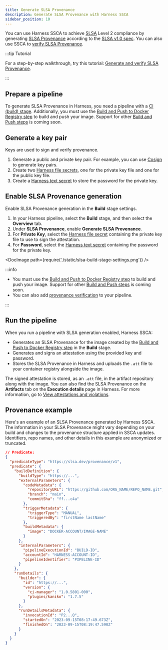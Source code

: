 ```yaml
---
title: Generate SLSA Provenance
description: Generate SLSA Provenance with Harness SSCA
sidebar_position: 10
---
```


You can use Harness SSCA to achieve [SLSA](https://slsa.dev/) Level 2 compliance by generating [SLSA Provenance](https://slsa.dev/spec/v1.0/provenance) according to the [SLSA v1.0 spec](https://slsa.dev/). You can also use SSCA to [verify SLSA Provenance](./verify-slsa.md).

:::tip Tutorial

For a step-by-step walkthrough, try this tutorial: [Generate and verify SLSA Provenance](/tutorials/secure-supply-chain/generate-slsa).

:::

## Prepare a pipeline

To generate SLSA Provenance in Harness, you need a pipeline with a [CI (build) stage](/docs/continuous-integration/use-ci/prep-ci-pipeline-components). Additionally, you must use the [Build and Push to Docker Registry step](/docs/continuous-integration/use-ci/build-and-upload-artifacts/build-and-push-to-docker-hub-step-settings.md) to build and push your image. Support for other [Build and Push steps](/docs/continuous-integration/use-ci/build-and-upload-artifacts/build-and-upload-an-artifact.md) is coming soon.

## Generate a key pair

Keys are used to sign and verify provenance.

1. Generate a public and private key pair. For example, you can use [Cosign](https://docs.sigstore.dev/key_management/signing_with_self-managed_keys/) to generate key pairs.
2. Create two [Harness file secrets](/docs/platform/secrets/add-file-secrets), one for the private key file and one for the public key file.
3. Create a [Harness text secret](/docs/platform/secrets/add-use-text-secrets) to store the password for the private key.

## Enable SLSA Provenance generation

Enable SLSA Provenance generation in the **Build** stage settings.

1. In your Harness pipeline, select the **Build** stage, and then select the **Overview** tab.
2. Under **SLSA Provenance**, enable **Generate SLSA Provenance**.
3. For **Private Key**, select the [Harness file secret](/docs/platform/secrets/add-file-secrets) containing the private key file to use to sign the attestation.
4. For **Password**, select the [Harness text secret](/docs/platform/secrets/add-use-text-secrets) containing the password for the private key.

<!-- ![](./static/slsa-build-stage-settings.png) -->

<DocImage path={require('./static/slsa-build-stage-settings.png')} />

:::info

* You must use the [Build and Push to Docker Registry step](/docs/continuous-integration/use-ci/build-and-upload-artifacts/build-and-push-to-docker-hub-step-settings.md) to build and push your image. Support for other [Build and Push steps](/docs/continuous-integration/use-ci/build-and-upload-artifacts/build-and-upload-an-artifact.md) is coming soon.
* You can also add [provenance verification](./verify-slsa.md) to your pipeline.

:::

## Run the pipeline

When you run a pipeline with SLSA generation enabled, Harness SSCA:

* Generates an SLSA Provenance for the image created by the [Build and Push to Docker Registry step](/docs/continuous-integration/use-ci/build-and-upload-artifacts/build-and-push-to-docker-hub-step-settings.md) in the **Build** stage.
* Generates and signs an attestation using the provided key and password.
* Stores the SLSA Provenance in Harness and uploads the `.att` file to your container registry alongside the image.

The signed attestation is stored, as an `.att` file, in the artifact repository along with the image. You can also find the SLSA Provenance on the **Artifacts** tab on the **Execution details** page in Harness. For more information, go to [View attestations and violations](../ssca-view-results.md).

## Provenance example

Here's an example of an SLSA Provenance generated by Harness SSCA. The information in your SLSA Provenance might vary depending on your build and changes to the provenance structure applied in SSCA updates. Identifiers, repo names, and other details in this example are anonymized or truncated.

```json
// Predicate:
{
  "predicateType": "https://slsa.dev/provenance/v1",
  "predicate": {
    "buildDefinition": {
      "buildType": "https://...",
      "externalParameters": {
        "codeMetadata": {
          "repositoryURL": "https://github.com/ORG_NAME/REPO_NAME.git",
          "branch": "main",
          "commitSha": "ff...c4a"
        },
        "triggerMetadata": {
          "triggerType": "MANUAL",
          "triggeredBy": "firstName lastName"
        },
        "buildMetadata": {
          "image": "DOCKER-ACCOUNT/IMAGE-NAME"
        }
      },
      "internalParameters": {
        "pipelineExecutionId": "BUILD-ID",
        "accountId": "HARNESS-ACCOUNT-ID",
        "pipelineIdentifier": "PIPELINE-ID"
      }
    },
    "runDetails": {
      "builder": {
        "id": "https://...",
        "version": {
          "ci-manager": "1.0.5801-000",
          "plugins/kaniko": "1.7.5"
        }
      },
      "runDetailsMetadata": {
        "invocationId": "P2...Q",
        "startedOn": "2023-09-15T08:17:49.673Z",
        "finishedOn": "2023-09-15T08:19:47.590Z"
      }
    }
  }
}
```
